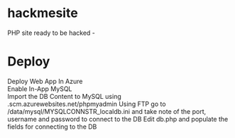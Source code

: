 # hackmesite
PHP site ready to be hacked - 

# Deploy
Deploy Web App In Azure <br/>
Enable In-App MySQL<br/>
Import the DB Content to MySQL using <sitename>.scm.azurewebsites.net/phpmyadmin
Using FTP go to /data/mysql/MYSQLCONNSTR_localdb.ini and take note of the port, username and password to connect to the DB
Edit db.php and populate the fields for connecting to the DB
